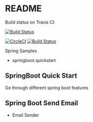 # README

Build status on Travis CI:

[![Build Status](https://travis-ci.org/evenhumble/dh-spring.png?branch=master)](https://travis-ci.org/evenhumble/dh-spring)

[![CircleCI](https://circleci.com/gh/evenhumble/dh-spring.svg?style=svg)](https://circleci.com/gh/evenhumble/dh-spring)
[![Build Status](https://travis-ci.org/evenhumble/dh-spring.svg?branch=master)](https://travis-ci.org/evenhumble/dh-spring)

Spring Samples

- springboot.quickstart


## SpringBoot Quick Start

Go through different spring boot features

## Spring Boot Send Email

- Email Sender
